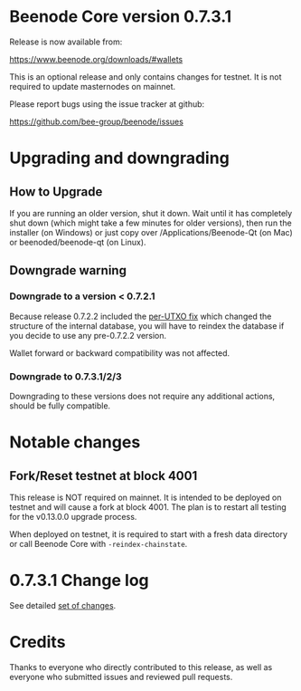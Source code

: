 Beenode Core version 0.7.3.1
==========================

Release is now available from:

  <https://www.beenode.org/downloads/#wallets>

This is an optional release and only contains changes for testnet. It is not required to update masternodes on mainnet.

Please report bugs using the issue tracker at github:

  <https://github.com/bee-group/beenode/issues>


Upgrading and downgrading
=========================

How to Upgrade
--------------

If you are running an older version, shut it down. Wait until it has completely
shut down (which might take a few minutes for older versions), then run the
installer (on Windows) or just copy over /Applications/Beenode-Qt (on Mac) or
beenoded/beenode-qt (on Linux).

Downgrade warning
-----------------

### Downgrade to a version < 0.7.2.1

Because release 0.7.2.2 included the [per-UTXO fix](release-notes/beenode/release-notes-0.7.2.2.md#per-utxo-fix)
which changed the structure of the internal database, you will have to reindex
the database if you decide to use any pre-0.7.2.2 version.

Wallet forward or backward compatibility was not affected.

### Downgrade to 0.7.3.1/2/3

Downgrading to these versions does not require any additional actions, should be
fully compatible.


Notable changes
===============

Fork/Reset testnet at block 4001
--------------------------------

This release is NOT required on mainnet. It is intended to be deployed on testnet and will cause a fork at block 4001.
The plan is to restart all testing for the v0.13.0.0 upgrade process.

When deployed on testnet, it is required to start with a fresh data directory or call Beenode Core with `-reindex-chainstate`.

0.7.3.1 Change log
===================

See detailed [set of changes](https://github.com/bee-group/beenode/compare/v0.7.2.1...bee-group:v0.7.3.1).

Credits
=======

Thanks to everyone who directly contributed to this release,
as well as everyone who submitted issues and reviewed pull requests.


